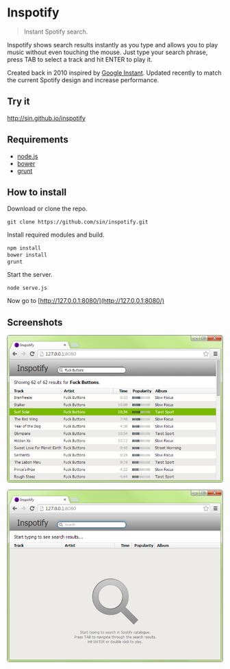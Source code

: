 # Inspotify

> Instant Spotify search.

Inspotify shows search results instantly as you type and allows you to play music without even touching the mouse. Just type your search phrase, press TAB to select a track and hit ENTER to play it.

Created back in 2010 inspired by [Google Instant](http://www.google.com/insidesearch/features/instant/about.html). Updated recently to match the current Spotify design and increase performance.

## Try it

http://sin.github.io/inspotify

## Requirements

* [node.js](http://nodejs.org/)
* [bower](http://bower.io/)
* [grunt](http://gruntjs.com/)

## How to install

Download or clone the repo.

```shell
git clone https://github.com/sin/inspotify.git
```

Install required modules and build.

```shell
npm install
bower install
grunt
```

Start the server.

```shell
node serve.js
```

Now go to [http://127.0.0.1:8080/](http://127.0.0.1:8080/)

## Screenshots

![Screenshot](static/screenshot.png "Screenshot")

![Screenshot](static/screenshot2.png "Screenshot")
